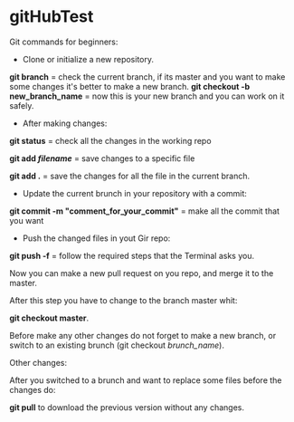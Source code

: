 # gitHubTest

Git commands for beginners:

 - Clone or initialize a new repository.

**git branch** = check the current branch, if its master and you want to make some changes it's better to make a new branch.
**git checkout -b new_branch_name** = now this is your new branch and you can work on it safely. 

- After making changes: 

**git status** = check all the changes in the working repo

**git add _filename_** = save changes to a specific file

**git add .** = save the changes for all the file in the current branch.

- Update the current brunch in your repository with a commit:

**git commit -m "comment_for_your_commit"** = make all the commit that you want

- Push the changed files in yout Gir repo:

**git push -f** = follow the required steps that the Terminal asks you.

Now you can make a new pull request on you repo, and merge it to the master.

After this step you have to change to the branch master whit:

**git checkout master**.

Before make any other changes do not forget to make a new branch, or switch to an existing brunch (git checkout _brunch_name_).

Other changes:

After you switched to a brunch and want to replace some files before the changes do:

**git pull** to download the previous version without any changes.



